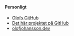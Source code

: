 #### Personligt

+ [Olofs GitHub](https://github.com/Xolof)
+ [Det här projektet på GitHub](https://github.com/Xolof/designv2)
+ [olofjohansson.dev](https://olofjohansson.dev)
